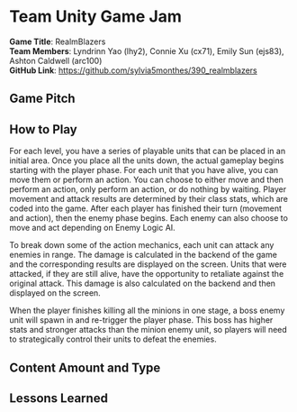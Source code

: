 # Team Unity Game Jam

**Game Title**: RealmBlazers\
**Team Members**: Lyndrinn Yao (lhy2), Connie Xu (cx71), Emily Sun (ejs83), Ashton Caldwell (arc100)\
**GitHub Link**: https://github.com/sylvia5monthes/390_realmblazers

## Game Pitch


## How to Play
For each level, you have a series of playable units that can be placed in an initial area. Once you place all the units down, the actual gameplay begins starting with the player phase. For each unit that you have alive, you can move them or perform an action. You can choose to either move and then perform an action, only perform an action, or do nothing by waiting. Player movement and attack results are determined by their class stats, which are coded into the game. After each player has finished their turn (movement and action), then the enemy phase begins. Each enemy can also choose to move and act depending on Enemy Logic AI.

To break down some of the action mechanics, each unit can attack any enemies in range. The damage is calculated in the backend of the game and the corresponding results are displayed on the screen. Units that were attacked, if they are still alive, have the opportunity to retaliate against the original attack. This damage is also calculated on the backend and then displayed on the screen.

When the player finishes killing all the minions in one stage, a boss enemy unit will spawn in and re-trigger the player phase. This boss has higher stats and stronger attacks than the minion enemy unit, so players will need to strategically control their units to defeat the enemies.

## Content Amount and Type


## Lessons Learned

